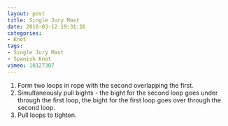 ```yaml
---
layout: post
title: Single Jury Mast
date: 2010-03-12 19:31:16
categories:
- Knot
tags:
- Single Jury Mast
- Spanish Knot
vimeo: 10127387
---
```


1. Form two loops in rope with the second overlapping the first.
1. Simultaneously pull bights - the bight for the second loop goes under through the first loop, the bight for the first loop goes over through the second loop.
1. Pull loops to tighten.

